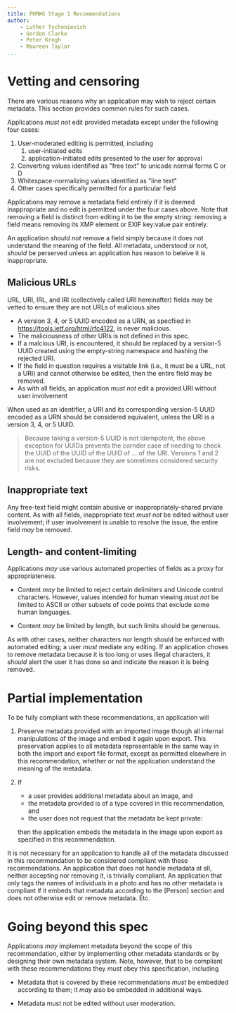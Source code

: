```yaml
---
title: FHMWG Stage 1 Recommendations
author:
    - Luther Tychonievich
    - Gordon Clarke
    - Peter Krogh
    - Maureen Taylor
...
```




# Vetting and censoring

There are various reasons why an application may wish to reject certain metadata.
This section provides common rules for such cases.

Applications *must not* edit provided metadata except under the following four cases:

1. User-moderated editing is permitted, including 
    1. user-initiated edits
    2. application-initiated edits presented to the user for approval
2. Converting values identified as "free text" to unicode normal forms C or D
3. Whitespace-normalizing values identified as "line text"
4. Other cases specifically permitted for a particular field

Applications may remove a metadata field entirely if it is deemed inappropriate and no edit is permitted under the four cases above. Note that removing a field is distinct from editing it to be the empty string: removing a field means removing its XMP element or EXIF key:value pair entirely.

An application *should not* remove a field simply because it does not understand the meaning of the field.
All metadata, understood or not, *should* be perserved unless an application has reason to beleive it is inappropriate.

## Malicious URLs

URL, URI, IRL, and IRI (collectively called URI hereinafter) fields may be vetted to ensure they are not URLs of malicious sites

- A version 3, 4, or 5 UUID encoded as a URN, as specfiied in <https://tools.ietf.org/html/rfc4122>, is never malicious.
- The maliciousness of other URIs is not defined in this spec.
- If a malcious URI, is encountered, it should be replaced by a version-5 UUID created using the empty-string namespace and hashing the rejected URI.
- If the field in question requires a visitable link (i.e., it must be a URL, not a URI) and cannot otherwise be edited, then the entire field may be removed.
- As with all fields, an application *must not* edit a provided URI without user involvement

When used as an identifier, a URI and its corresponding version-5 UUID encoded as a URN should be considered equivalent, unless the URI is a version 3, 4, or 5 UUID.

> Because taking a version-5 UUID is not idempotent, the above exception for UUIDs prevents the cornder case of needing to check the UUID of the UUID of the UUID of ... of the URI. Versions 1 and 2 are not excluded because they are sometimes considered security risks.


## Inappropriate text

Any free-text field might contain abusive or inappropriately-shared prviate content.
As with all fields, inappropriate text *must not* be edited without user involvement;
if user involvement is unable to resolve the issue, the entire field *may* be removed.

## Length- and content-limiting

Applications *may* use various automated properties of fields as a proxy for appropriateness.

- Content *may* be limited to reject certain delimiters and Unicode control characters. However, values intended for human viewing *must not* be limited to ASCII or other subsets of code points that exclude some human languages.

- Content *may* be limited by length, but such limits should be generous.

As with other cases, neither characters nor length should be enforced with automated editing; a user *must* mediate any editing. If an application choses to remove metadata because it is too long or uses illegal characters, it *should* alert the user it has done so and indicate the reason it is being removed.

# Partial implementation

To be fully compliant with these recommendations, an application will

1. Preserve metadata provided with an imported image though all internal manipulations of the image and embed it again upon export. This preservation applies to all metadata representable in the same way in both the import and export file format, except as permitted elsewhere in this recommendation, whether or not the application understand the meaning of the metadata.

2. If
    
    - a user provides additional metadata about an image, and 
    - the metadata provided is of a type covered in this recommendation, and
    - the user does not request that the metadata be kept private:
    
    then the application embeds the metadata in the image upon export as specified in this recommendation.

It is not necessary for an application to handle all of the metadata discussed in this recommendation to be considered compliant with these recommendations.
An application that does not handle metadata at all, neither accepting nor removing it, is trivially compliant.
An application that only tags the names of individuals in a photo and has no other metadata is compliant if it embeds that metadata according to the [Person] section and does not otherwise edit or remove metadata.
Etc.

# Going beyond this spec

Applications *may* implement metadata beyond the scope of this recommendation, either by implementing other metadata standards or by designing their own metadata system.
Note, however, that to be compliant with these recommendations they *must* obey this specification, including

- Metadata that is covered by these recommendations *must* be embedded according to them; it *may* also be embedded in additional ways.

- Metadata must not be edited without user moderation.
